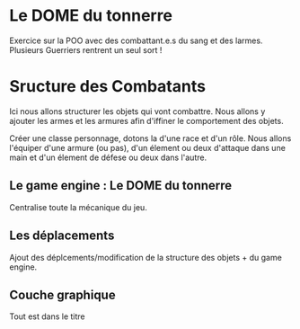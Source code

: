 # Le DOME du tonnerre
Exercice sur la POO avec des combattant.e.s du sang et des larmes.
Plusieurs Guerriers rentrent un seul sort !

# Sructure des Combatants

Ici nous allons structurer les objets qui vont combattre.
Nous allons y ajouter les armes et les armures afin d'iffiner le comportement des objets.

Créer une classe personnage, dotons la d'une race et d'un rôle. Nous allons l'équiper d'une armure (ou pas), d'un élement ou deux d'attaque dans une main et d'un élement de défese ou deux dans l'autre.
## Le game engine : Le DOME du tonnerre

Centralise toute la mécanique du jeu.

## Les déplacements

Ajout des déplcements/modification de la structure des objets + du game engine.

## Couche graphique

Tout est dans le titre